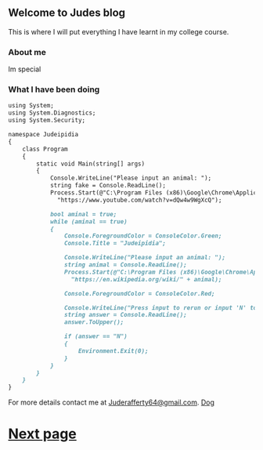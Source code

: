 ## Welcome to Judes blog
This is where I will put everything I have learnt in my college course. 

### About me

Im special

### What I have been doing
```markdown
using System;
using System.Diagnostics;
using System.Security;

namespace Judeipidia
{
    class Program
    {
        static void Main(string[] args)
        {
            Console.WriteLine("Please input an animal: ");
            string fake = Console.ReadLine();
            Process.Start(@"C:\Program Files (x86)\Google\Chrome\Application\chrome.exe",
              "https://www.youtube.com/watch?v=dQw4w9WgXcQ");

            bool aminal = true;
            while (aminal == true)
            {
                Console.ForegroundColor = ConsoleColor.Green;
                Console.Title = "Judeipidia";

                Console.WriteLine("Please input an animal: ");
                string animal = Console.ReadLine();
                Process.Start(@"C:\Program Files (x86)\Google\Chrome\Application\chrome.exe",
                  "https://en.wikipedia.org/wiki/" + animal);

                Console.ForegroundColor = ConsoleColor.Red;

                Console.WriteLine("Press input to rerun or input 'N' to end");
                string answer = Console.ReadLine();
                answer.ToUpper();

                if (answer == "N")
                {
                    Environment.Exit(0);
                }
            }
        }
    }
}
```

For more details contact me at [Juderafferty64@gmail.com](https://www.youtube.com/watch?v=dQw4w9WgXcQ).
[Dog](https://www.superprof.co.uk/images/teachers/teacher-home-bob-the-builder-can-fix-bob-the-builder-yes-can.jpg)



# [Next page](https://judeicca.github.io/Blog/Page1)
